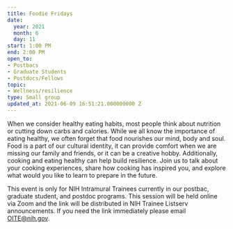 ```yaml
---
title: Foodie Fridays
date:
  year: 2021
  month: 6
  day: 11
start: 1:00 PM
end: 2:00 PM
open_to:
- Postbacs
- Graduate Students
- Postdocs/Fellows
topic:
- Wellness/resilience
type: Small group
updated_at: 2021-06-09 16:51:21.000000000 Z
---
```

When we consider healthy eating habits, most people think about
nutrition or cutting down carbs and calories. While we all know the
importance of eating healthy, we often forget that food nourishes our
mind, body and soul. Food is a part of our cultural identity, it can
provide comfort when we are missing our family and friends, or it can be
a creative hobby. Additionally, cooking and eating healthy can help
build resilience. Join us to talk about your cooking experiences, share
how cooking has inspired you, and explore what would you like to learn
to prepare in the future.

This event is only for NIH Intramural Trainees currently in our postbac,
graduate student, and postdoc programs. This session will be held online
via Zoom and the link will be distributed in NIH Trainee Listserv
announcements. If you need the link immediately please email
OITE@nih.gov.

